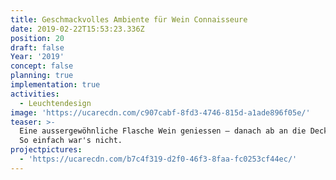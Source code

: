 ```yaml
---
title: Geschmackvolles Ambiente für Wein Connaisseure
date: 2019-02-22T15:53:23.336Z
position: 20
draft: false
Year: '2019'
concept: false
planning: true
implementation: true
activities:
  - Leuchtendesign
image: 'https://ucarecdn.com/c907cabf-8fd3-4746-815d-a1ade896f05e/'
teaser: >-
  Eine aussergewöhnliche Flasche Wein geniessen — danach ab an die Decke damit.
  So einfach war's nicht.
projectpictures:
  - 'https://ucarecdn.com/b7c4f319-d2f0-46f3-8faa-fc0253cf44ec/'
---
```


